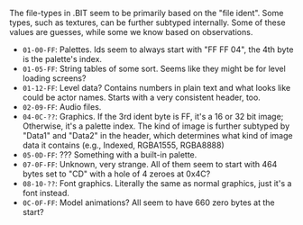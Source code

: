 The file-types in .BIT seem to be primarily based on the "file ident". Some types, such as textures, can be further subtyped internally.
Some of these values are guesses, while some we know based on observations.

* `01-00-FF`: Palettes. Ids seem to always start with "FF FF 04", the 4th byte is the palette's index.
* `01-05-FF`: String tables of some sort. Seems like they might be for level loading screens?
* `01-12-FF`: Level data? Contains numbers in plain text and what looks like could be actor names. Starts with a very consistent header, too.
* `02-09-FF`: Audio files.
* `04-0C-??`: Graphics. If the 3rd ident byte is FF, it's a 16 or 32 bit image; Otherwise, it's a palette index. The kind of image is further subtyped by "Data1" and "Data2" in the header, which determines what kind of image data it contains (e.g., Indexed, RGBA1555, RGBA8888)
* `05-0D-FF`: ??? Something with a built-in palette.
* `07-0F-FF`: Unknown, very strange. All of them seem to start with 464 bytes set to "CD" with a hole of 4 zeroes at 0x4C?
* `08-10-??`: Font graphics. Literally the same as normal graphics, just it's a font instead.
* `0C-0F-FF`: Model animations? All seem to have 660 zero bytes at the start?